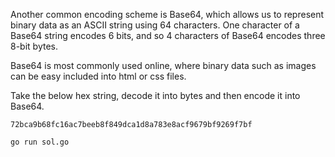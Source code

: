 Another common encoding scheme is Base64, which allows us to represent binary data as an ASCII string using 64 characters. One character of a Base64 string encodes 6 bits, and so 4 characters of Base64 encodes three 8-bit bytes.

Base64 is most commonly used online, where binary data such as images can be easy included into html or css files.

Take the below hex string, decode it into bytes and then encode it into Base64.


`72bca9b68fc16ac7beeb8f849dca1d8a783e8acf9679bf9269f7bf`

``` 
go run sol.go
```
